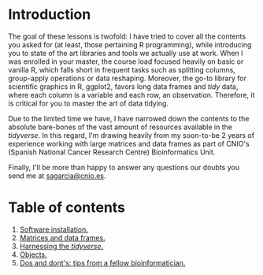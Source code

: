 # Introduction

The goal of these lessons is twofold: I have tried to cover all the contents you asked for (at least, those pertaining R programming), while introducing you to state of the art libraries and tools we actually use at work. When I was enrolled in your master, the course load focused heavily on basic or vanilla R, which falls short in frequent tasks such as splitting columns, group-apply operations or data reshaping. Moreover, the go-to library for scientific graphics in R, ggplot2, favors long data frames and _tidy_ data, where each column is a variable and each row, an observation. Therefore, it is critical for you to master the art of data tidying. 

Due to the limited time we have, I have narrowed down the contents to the absolute bare-bones of the vast amount of resources available in the _tidyverse_. In this regard, I'm drawing heavily from my soon-to-be 2 years of experience working with large matrices and data frames as part of CNIO's (Spanish National Cancer Research Centre) Bioinformatics Unit.


Finally, I'll be more than happy to answer any questions our doubts you send me at sagarcia@cnio.es.  


# Table of contents

1. [Software installation.](lessons/software_installation.md)
1. [Matrices and data frames.](lessons/matrix_dataframes.md)
1. [Harnessing the _tidyverse_.](lessons/introduction_to_tidy.md)
1. [Objects.](lessons/objects.md)
1. [Dos and dont's: tips from a fellow bioinformatician.](lessons/dos_and_dont.md)